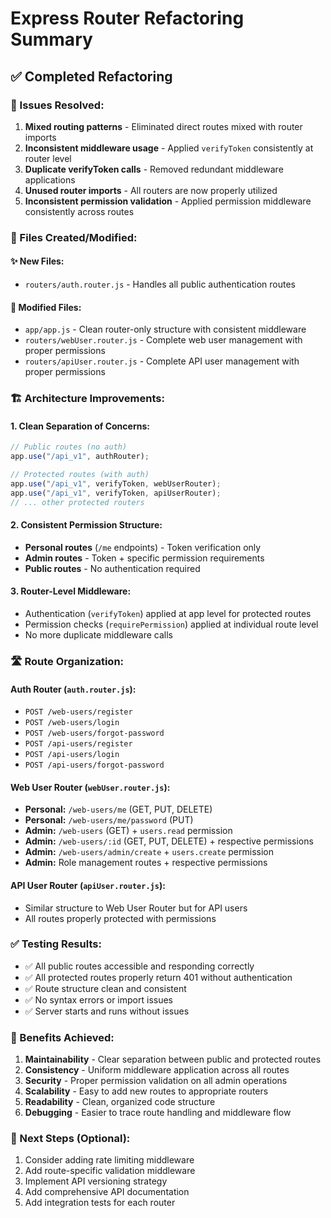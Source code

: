 # Express Router Refactoring Summary

## ✅ Completed Refactoring

### 🎯 Issues Resolved:
1. **Mixed routing patterns** - Eliminated direct routes mixed with router imports
2. **Inconsistent middleware usage** - Applied `verifyToken` consistently at router level
3. **Duplicate verifyToken calls** - Removed redundant middleware applications
4. **Unused router imports** - All routers are now properly utilized
5. **Inconsistent permission validation** - Applied permission middleware consistently across routes

### 📁 Files Created/Modified:

#### ✨ New Files:
- `routers/auth.router.js` - Handles all public authentication routes

#### 🔄 Modified Files:
- `app/app.js` - Clean router-only structure with consistent middleware
- `routers/webUser.router.js` - Complete web user management with proper permissions
- `routers/apiUser.router.js` - Complete API user management with proper permissions

### 🏗️ Architecture Improvements:

#### 1. **Clean Separation of Concerns:**
```javascript
// Public routes (no auth)
app.use("/api_v1", authRouter);

// Protected routes (with auth)
app.use("/api_v1", verifyToken, webUserRouter);
app.use("/api_v1", verifyToken, apiUserRouter);
// ... other protected routers
```

#### 2. **Consistent Permission Structure:**
- **Personal routes** (`/me` endpoints) - Token verification only
- **Admin routes** - Token + specific permission requirements
- **Public routes** - No authentication required

#### 3. **Router-Level Middleware:**
- Authentication (`verifyToken`) applied at app level for protected routes
- Permission checks (`requirePermission`) applied at individual route level
- No more duplicate middleware calls

### 🛣️ Route Organization:

#### **Auth Router** (`auth.router.js`):
- `POST /web-users/register`
- `POST /web-users/login` 
- `POST /web-users/forgot-password`
- `POST /api-users/register`
- `POST /api-users/login`
- `POST /api-users/forgot-password`

#### **Web User Router** (`webUser.router.js`):
- **Personal:** `/web-users/me` (GET, PUT, DELETE)
- **Personal:** `/web-users/me/password` (PUT)
- **Admin:** `/web-users` (GET) + `users.read` permission
- **Admin:** `/web-users/:id` (GET, PUT, DELETE) + respective permissions
- **Admin:** `/web-users/admin/create` + `users.create` permission
- **Admin:** Role management routes + respective permissions

#### **API User Router** (`apiUser.router.js`):
- Similar structure to Web User Router but for API users
- All routes properly protected with permissions

### ✅ Testing Results:
- ✅ All public routes accessible and responding correctly
- ✅ All protected routes properly return 401 without authentication
- ✅ Route structure clean and consistent
- ✅ No syntax errors or import issues
- ✅ Server starts and runs without issues

### 🎉 Benefits Achieved:
1. **Maintainability** - Clear separation between public and protected routes
2. **Consistency** - Uniform middleware application across all routes
3. **Security** - Proper permission validation on all admin operations
4. **Scalability** - Easy to add new routes to appropriate routers
5. **Readability** - Clean, organized code structure
6. **Debugging** - Easier to trace route handling and middleware flow

### 🔮 Next Steps (Optional):
1. Consider adding rate limiting middleware
2. Add route-specific validation middleware
3. Implement API versioning strategy
4. Add comprehensive API documentation
5. Add integration tests for each router
